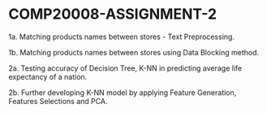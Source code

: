 # COMP20008-ASSIGNMENT-2
1a. Matching products names between stores - Text Preprocessing.

1b. Matching products names between stores using Data Blocking method.

2a. Testing accuracy of Decision Tree, K-NN in predicting average life expectancy of a nation.

2b. Further developing K-NN model by applying Feature Generation, Features Selections and PCA.
